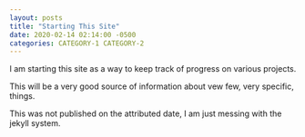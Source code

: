 ```yaml
---
layout: posts
title: "Starting This Site"
date: 2020-02-14 02:14:00 -0500
categories: CATEGORY-1 CATEGORY-2
---
```


I am starting this site as a way to keep track of progress on various projects. 

This will be a very good source of information about vew few, very specific, things. 

This was not published on the attributed date, I am just messing with the jekyll system.
